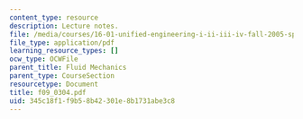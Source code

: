 ```yaml
---
content_type: resource
description: Lecture notes.
file: /media/courses/16-01-unified-engineering-i-ii-iii-iv-fall-2005-spring-2006/345c18f1f9b58b42301e8b1731abe3c8_f09_0304.pdf
file_type: application/pdf
learning_resource_types: []
ocw_type: OCWFile
parent_title: Fluid Mechanics
parent_type: CourseSection
resourcetype: Document
title: f09_0304.pdf
uid: 345c18f1-f9b5-8b42-301e-8b1731abe3c8
---
```

